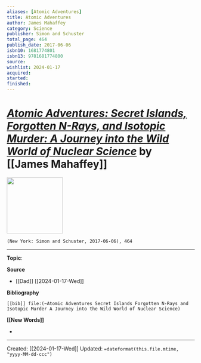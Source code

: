 ```yaml
---
aliases: [Atomic Adventures]
title: Atomic Adventures
author: James Mahaffey
category: Science
publisher: Simon and Schuster
total_page: 464
publish_date: 2017-06-06
isbn10: 1681774801
isbn13: 9781681774800
source: 
wishlist: 2024-01-17
acquired: 
started: 
finished: 
---
```

# *[Atomic Adventures: Secret Islands, Forgotten N-Rays, and Isotopic Murder: A Journey into the Wild World of Nuclear Science]()* by [[James Mahaffey]]

<img src="http://books.google.com/books/content?id=wxokDwAAQBAJ&printsec=frontcover&img=1&zoom=1&edge=curl&source=gbs_api" width=150>

`(New York: Simon and Schuster, 2017-06-06), 464`



--- 
**Topic**: 

**Source**
- [[Dad]] [[2024-01-17-Wed]]

**Bibliography**

```query
[[bib]] file:(~Atomic Adventures Secret Islands Forgotten N-Rays and Isotopic Murder A Journey into the Wild World of Nuclear Science)
```
 

**[[New Words]]**

- 

---
Created: [[2024-01-17-Wed]]
Updated: `=dateformat(this.file.mtime, "yyyy-MM-dd-ccc")`
